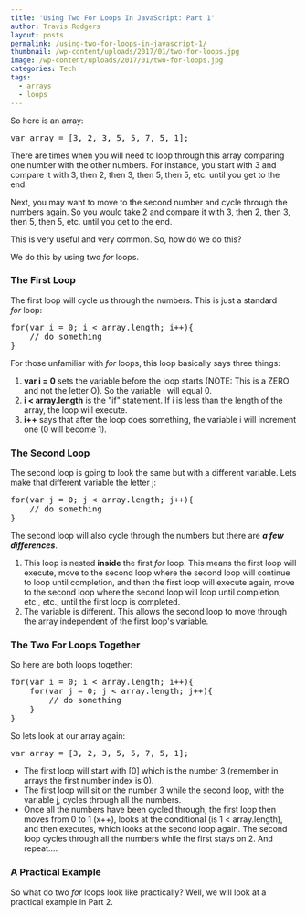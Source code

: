 ```yaml
---
title: 'Using Two For Loops In JavaScript: Part 1'
author: Travis Rodgers
layout: posts
permalink: /using-two-for-loops-in-javascript-1/
thumbnail: /wp-content/uploads/2017/01/two-for-loops.jpg
image: /wp-content/uploads/2017/01/two-for-loops.jpg
categories: Tech
tags:
  - arrays
  - loops
---
```

So here is an array:

<pre class="whitespace-before:1 whitespace-after:1 lang:default decode:true">var array = [3, 2, 3, 5, 5, 7, 5, 1];</pre>

There are times when you will need to loop through this array comparing one number with the other numbers. For instance, you start with 3 and compare it with 3, then 2, then 3, then 5, then 5, etc. until you get to the end.

Next, you may want to move to the second number and cycle through the numbers again. So you would take 2 and compare it with 3, then 2, then 3, then 5, then 5, etc. until you get to the end.

This is very useful and very common. So, how do we do this?

We do this by using two _for_ loops.

### The First Loop

The first loop will cycle us through the numbers. This is just a standard _for_ loop:

<pre class="whitespace-before:1 whitespace-after:1 lang:default decode:true">for(var i = 0; i < array.length; i++){
    // do something
}</pre>

For those unfamiliar with _for_ loops, this loop basically says three things:

  1. **var i = 0** sets the variable before the loop starts (NOTE: This is a ZERO and not the letter O). So the variable i will equal 0.
  2. **i < array.length** is the "if" statement. If i is less than the length of the array, the loop will execute.
  3. **i++** says that after the loop does something, the variable i will increment one (0 will become 1).

### The Second Loop

The second loop is going to look the same but with a different variable. Lets make that different variable the letter j:

<pre class="whitespace-before:1 whitespace-after:1 lang:default decode:true">for(var j = 0; j < array.length; j++){
    // do something
}</pre>

The second loop will also cycle through the numbers but there are _**a few differences**_.

  1. This loop is nested **inside** the first _for_ loop. This means the first loop will execute, move to the second loop where the second loop will continue to loop until completion, and then the first loop will execute again, move to the second loop where the second loop will loop until completion, etc., etc., until the first loop is completed.
  2. The variable is different. This allows the second loop to move through the array independent of the first loop's variable.

### The Two For Loops Together

So here are both loops together:

<pre class="whitespace-before:1 whitespace-after:1 lang:default decode:true ">for(var i = 0; i &lt; array.length; i++){
    for(var j = 0; j &lt; array.length; j++){
        // do something
    }
}</pre>

So lets look at our array again:

<pre class="lang:default decode:true">var array = [3, 2, 3, 5, 5, 7, 5, 1];</pre>

  * The first loop will start with [0] which is the number 3 (remember in arrays the first number index is 0).
  * The first loop will sit on the number 3 while the second loop, with the variable j, cycles through all the numbers.
  * Once all the numbers have been cycled through, the first loop then moves from 0 to 1 (x++), looks at the conditional (is 1 < array.length), and then executes, which looks at the second loop again. The second loop cycles through all the numbers while the first stays on 2. And repeat&#8230;.

### A Practical Example

So what do two _for_ loops look like practically? Well, we will look at a practical example in Part 2.
